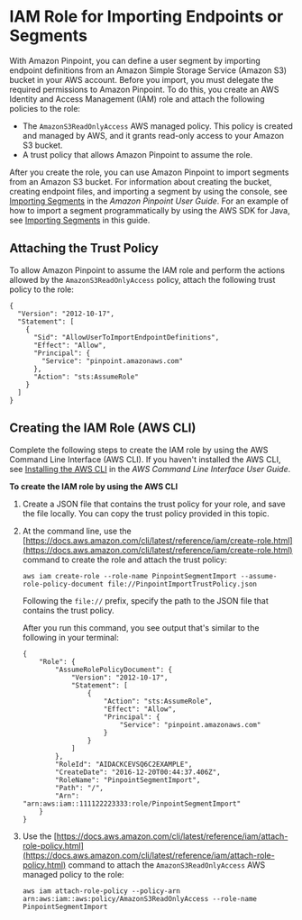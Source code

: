 # IAM Role for Importing Endpoints or Segments<a name="permissions-import-segment"></a>

With Amazon Pinpoint, you can define a user segment by importing endpoint definitions from an Amazon Simple Storage Service \(Amazon S3\) bucket in your AWS account\. Before you import, you must delegate the required permissions to Amazon Pinpoint\. To do this, you create an AWS Identity and Access Management \(IAM\) role and attach the following policies to the role: 
+ The `AmazonS3ReadOnlyAccess` AWS managed policy\. This policy is created and managed by AWS, and it grants read\-only access to your Amazon S3 bucket\.
+ A trust policy that allows Amazon Pinpoint to assume the role\.

After you create the role, you can use Amazon Pinpoint to import segments from an Amazon S3 bucket\. For information about creating the bucket, creating endpoint files, and importing a segment by using the console, see [Importing Segments](https://docs.aws.amazon.com/pinpoint/latest/userguide/segments-importing.html) in the *Amazon Pinpoint User Guide*\. For an example of how to import a segment programmatically by using the AWS SDK for Java, see [Importing Segments](segments-importing.md) in this guide\. 

## Attaching the Trust Policy<a name="permissions-import-segment-trustpolicy"></a>

To allow Amazon Pinpoint to assume the IAM role and perform the actions allowed by the `AmazonS3ReadOnlyAccess` policy, attach the following trust policy to the role:

```
{
  "Version": "2012-10-17",
  "Statement": [
    {
      "Sid": "AllowUserToImportEndpointDefinitions",
      "Effect": "Allow",
      "Principal": {
        "Service": "pinpoint.amazonaws.com"
      },
      "Action": "sts:AssumeRole"
    }
  ]
}
```

## Creating the IAM Role \(AWS CLI\)<a name="permissions-import-segment-create"></a>

Complete the following steps to create the IAM role by using the AWS Command Line Interface \(AWS CLI\)\. If you haven't installed the AWS CLI, see [Installing the AWS CLI](https://docs.aws.amazon.com/cli/latest/userguide/cli-chap-getting-set-up.html) in the *AWS Command Line Interface User Guide*\.

**To create the IAM role by using the AWS CLI**

1. Create a JSON file that contains the trust policy for your role, and save the file locally\. You can copy the trust policy provided in this topic\.

1. At the command line, use the [https://docs.aws.amazon.com/cli/latest/reference/iam/create-role.html](https://docs.aws.amazon.com/cli/latest/reference/iam/create-role.html) command to create the role and attach the trust policy:

   ```
   aws iam create-role --role-name PinpointSegmentImport --assume-role-policy-document file://PinpointImportTrustPolicy.json
   ```

   Following the `file://` prefix, specify the path to the JSON file that contains the trust policy\.

   After you run this command, you see output that's similar to the following in your terminal:

   ```
   {
       "Role": {
           "AssumeRolePolicyDocument": {
               "Version": "2012-10-17", 
               "Statement": [
                   {
                       "Action": "sts:AssumeRole", 
                       "Effect": "Allow", 
                       "Principal": {
                           "Service": "pinpoint.amazonaws.com"
                       }
                   }
               ]
           }, 
           "RoleId": "AIDACKCEVSQ6C2EXAMPLE", 
           "CreateDate": "2016-12-20T00:44:37.406Z", 
           "RoleName": "PinpointSegmentImport", 
           "Path": "/", 
           "Arn": "arn:aws:iam::111122223333:role/PinpointSegmentImport"
       }
   }
   ```

1. Use the [https://docs.aws.amazon.com/cli/latest/reference/iam/attach-role-policy.html](https://docs.aws.amazon.com/cli/latest/reference/iam/attach-role-policy.html) command to attach the `AmazonS3ReadOnlyAccess` AWS managed policy to the role:

   ```
   aws iam attach-role-policy --policy-arn arn:aws:iam::aws:policy/AmazonS3ReadOnlyAccess --role-name PinpointSegmentImport
   ```